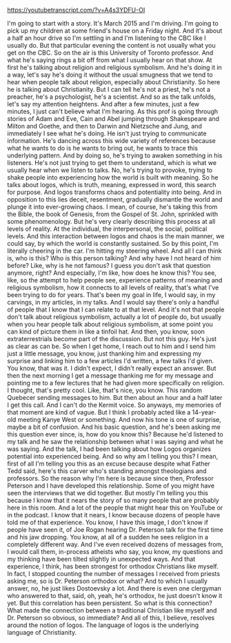 https://youtubetranscript.com/?v=A4s3YDFU-OI

 I'm going to start with a story. It's March 2015 and I'm driving. I'm going to pick up my children at some friend's house on a Friday night. And it's about a half an hour drive so I'm settling in and I'm listening to the CBC like I usually do. But that particular evening the content is not usually what you get on the CBC. So on the air is this University of Toronto professor. And what he's saying rings a bit off from what I usually hear on that show. At first he's talking about religion and religious symbolism. And he's doing it in a way, let's say he's doing it without the usual smugness that we tend to hear when people talk about religion, especially about Christianity. So here he is talking about Christianity. But I can tell he's not a priest, he's not a preacher, he's a psychologist, he's a scientist. And so as the talk unfolds, let's say my attention heightens. And after a few minutes, just a few minutes, I just can't believe what I'm hearing. As this prof is going through stories of Adam and Eve, Cain and Abel jumping through Shakespeare and Milton and Goethe, and then to Darwin and Nietzsche and Jung, and immediately I see what he's doing. He isn't just trying to communicate information. He's dancing across this wide variety of references because what he wants to do is he wants to bring out, he wants to trace this underlying pattern. And by doing so, he's trying to awaken something in his listeners. He's not just trying to get them to understand, which is what we usually hear when we listen to talks. No, he's trying to provoke, trying to shake people into experiencing how the world is built with meaning. So he talks about logos, which is truth, meaning, expressed in word, this search for purpose. And logos transforms chaos and potentiality into being. And in opposition to this lies deceit, resentment, gradually dismantle the world and plunge it into ever-growing chaos. I mean, of course, he's taking this from the Bible, the book of Genesis, from the Gospel of St. John, sprinkled with some phenomenology. But he's very clearly describing this process at all levels of reality. At the individual, the interpersonal, the social, political levels. And this interaction between logos and chaos is the main manner, we could say, by which the world is constantly sustained. So by this point, I'm literally cheering in the car. I'm hitting my steering wheel. And all I can think is, who is this? Who is this person talking? And why have I not heard of him before? Like, why is he not famous? I guess you don't ask that question anymore, right? And especially, I'm like, how does he know this? You see, like, so the attempt to help people see, experience patterns of meaning and religious symbolism, how it connects to all levels of reality, that's what I've been trying to do for years. That's been my goal in life, I would say, in my carvings, in my articles, in my talks. And I would say there's only a handful of people that I know that I can relate to at that level. And it's not that people don't talk about religious symbolism, actually a lot of people do, but usually when you hear people talk about religious symbolism, at some point you can kind of picture them in like a tinfoil hat. And then, you know, soon extraterrestrials become part of the discussion. But not this guy. He's just as clear as can be. So when I get home, I reach out to him and I send him just a little message, you know, just thanking him and expressing my surprise and linking him to a few articles I'd written, a few talks I'd given. You know, that was it. I didn't expect, I didn't really expect an answer. But then the next morning I get a message thanking me for my message and pointing me to a few lectures that he had given more specifically on religion. I thought, that's pretty cool. Like, that's nice, you know. This random Quebecer sending messages to him. But then about an hour and a half later I get this call. And I can't do the Kermit voice. So anyways, my memories of that moment are kind of vague. But I think I probably acted like a 14-year-old meeting Kanye West or something. And now his tone is one of surprise, maybe a bit of confusion. And his basic question, and he's been asking me this question ever since, is, how do you know this? Because he'd listened to my talk and he saw the relationship between what I was saying and what he was saying. And the talk, I had been talking about how Logos organizes potential into experienced being. And so why am I telling you this? I mean, first of all I'm telling you this as an excuse because despite what Father Tedd said, here's this carver who's standing amongst theologians and professors. So the reason why I'm here is because since then, Professor Peterson and I have developed this relationship. Some of you might have seen the interviews that we did together. But mostly I'm telling you this because I know that it nears the story of so many people that are probably here in this room. And a lot of the people that might hear this on YouTube or in the podcast. I know that it nears, I know because dozens of people have told me of that experience. You know, I have this image, I don't know if people have seen it, of Joe Rogan hearing Dr. Peterson talk for the first time and his jaw dropping. You know, at all of a sudden he sees religion in a completely different way. And I've even received dozens of messages from, I would call them, in-process atheists who say, you know, my questions and my thinking have been tilted slightly in unexpected ways. And that experience, I think, has been strongest for orthodox Christians like myself. In fact, I stopped counting the number of messages I received from priests asking me, so is Dr. Peterson orthodox or what? And to which I usually answer, no, he just likes Dostoevsky a lot. And there is even one clergyman who answered to that, said, oh, yeah, he's orthodox, he just doesn't know it yet. But this correlation has been persistent. So what is this connection? What made the connection between a traditional Christian like myself and Dr. Peterson so obvious, so immediate? And all of this, I believe, resolves around the notion of logos. The language of logos is the underlying language of Christianity.